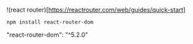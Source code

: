 !(react router)[https://reactrouter.com/web/guides/quick-start]

```
npm install react-router-dom

```

"react-router-dom": "^5.2.0"

<!-- react-router-dom is an external package -->
